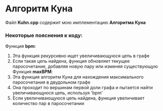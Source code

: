 # Алгоритм Куна

Файл **Kuhn.cpp** содержит мою имплементацию **Алгоритма Куна**
### Некоторые пояснения к коду:
Функция **bpm**:
1. Эта функция рекурсивно ищет увеличивающуюся цепь в графе
2. Если такая цепь найдена, функция обновляет текущее паросочетание, добавляя
новую пару или изменяя существующую
Функция **maxBPM**:
1. Эта функция алгоритм Куна для нахождения максимального паросочетания в двудольном графе
2. Она проходит по вершинам первой доли графа и пытается найти увеличивающуюся цепь, используя 'bpm'
3. Если увеличивающуюся цепь найдена, функция увеличивает количество пар в паросочетании
